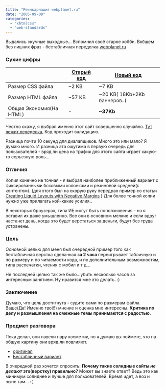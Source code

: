 ```yaml
---
title: "Реинкарнация webplanet.ru"
date: "2005-09-08"
categories: 
  - "xhtmlcss"
  - "web-standards"
---
```


Выдались скучные выходные... Вспомнил своё старое хобби. Вобщем без лишних фраз - беcтабличная переделка [webplanet.ru](http://webplanet.ru/)

### Сухие цифры

|   | [Старый код](http://webplanet.ru/) | [Новый код](http://akella.org.ua/webplanet.ru/) |
| --- | --- | --- |
| Размер CSS файла | ~2 KB | ~7 KB |
| Размер HTML файла | ~57 KB | ~20 KB( 18Kb+2Kb баннеров..) |
| Общая Экономия(На HTML) | \- | **~37Kb** |

Честно скажу, я выбрал именно этот сайт совершенно случайно. [Тут лежит переделка.](http://akella.org.ua/webplanet.ru/) Код проходит валидацию.

Разница почти 10 секунд для диалапщиков. Много это или мало? Я думаю много. И разница эта ощутима в первую очередь для пользователей - вряд ли цена на трафик для этого сайта играет какую-то серьезную роль...

### Отличия

Копия конечно не точная - я выбрал наиболее приближенный вариант с фиксированными боковыми колонками и резиновой средней(с контентом). (для этого был на скорую руку передран пример со статьи [Creating Liquid Layouts with Negative Margins](http://www.alistapart.com/articles/negativemargins/) ) Для более точной копии нужно уже прилагать кой-какие усилия..

В некоторых броузерах, типа ИЕ могут быть поползновения - но я оставил их даже умышленно. Все они в основном мелкие и если вдруг настанет день, когда это будет верстаться за деньги, будут без труда устранены.

### Цель

Основной целью для меня был очередной пример того как бестабличная верстка сделанная **за 2 часа** переигрывает табличную и по размеру и по читаемости кода, и по дополнительным возможностям, типа распечатки, чтения с мобил и т д...

Не последней целью так же было...убить несколько часов за интересным занятием. Ну нравится мне это делать. :)

### Заключение

Думаю, что цель достигнута - судите сами по размерам файла. Ваше(Да! Именно твоё!) мнение и оценка мне интересны. **Критика по делу и размышления на смежные темы принимаются с радостью.**

### Предмет разговора

Пока делал, они навели пару косметик, но я думаю вы поймете, что на общую картину они вряд ли повлияют.

- [оригинал](http://webplanet.ru/)
- [Бестабличный вариант](http://akella.org.ua/webplanet.ru/)

В очередной раз хочется спросить: **Почему такие солидные сайты _не делают_ это(верстку) правильно?** Может вы знаете ответ? Ведь это как минимум солиднее и лучше для пользователей. Время идет, а воз и ныне там... :(
